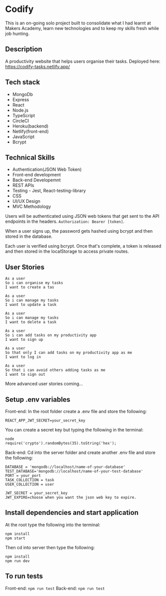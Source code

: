 # Codify

This is an on-going solo project built to consolidate what I had learnt at Makers Academy, learn new technologies and to keep my skills fresh while job hunting. 

## Description 

A productivity website that helps users organise their tasks.
Deployed here: https://codify-tasks.netlify.app/

## Tech stack

- MongoDb
- Express
- React
- Node.js 
- TypeScript
- CircleCI
- Heroku(backend)
- Netlify(front-end)
- JavaScript
- Bcrypt

## Technical Skills

- Authentication(JSON Web Token)
- Front-end development
- Back-end Developemnt
- REST APIs
- Testing - Jest, React-testing-library
- CSS
- UI/UX Design
- MVC Methodology

Users will be authenticated using JSON web tokens that get sent to the API endpoints in the headers. `Authorization: Bearer [token]`.

When a user signs up, the password gets hashed using bcrypt and then stored in the database.

Each user is verified using bcrypt. Once that's complete, a token is released and then stored in the localStorage to access private routes.

## User Stories
```
As a user
So i can organise my tasks
I want to create a tas

As a user
So i can manage my tasks
I want to update a task

As a user
So i can manage my tasks
I want to delete a task

As a user
So i can add tasks on my productivity app
I want to sign up

As a user 
So that only I can add tasks on my productivity app as me
I want to log in

As a user
So that i can avoid others adding tasks as me
I want to sign out
```
More advanced user stories coming...

## Setup .env variables

Front-end:
In the root folder create a .env file and store the following:

```
REACT_APP_JWT_SECRET=your_secret_key
```

You can create a secret key but typing the following in the terminal:
```
node
require('crypto').randomBytes(35).toString('hex');
```

Back-end:
Cd into the server folder and create another .env file and store the following:
```
DATABASE = 'mongodb://localhost/name-of-your-database'
TEST_DATABASE='mongodb://localhost/name-of-your-test-database'
PORT = your_port
TASK_COLLECTION = task
USER_COLLECTION = user

JWT_SECRET = your_secret_key
JWT_EXPIRE=choose when you want the json web key to expire.
```

## Install dependencies and start application

At the root type the following into the terminal:
```
npm install
npm start
```

Then cd into server then type the following:
```
npm install
npm run dev
```

## To run tests

Front-end: `npm run test`
Back-end: `npm run test`